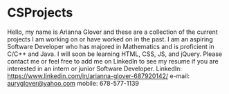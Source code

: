 # CSProjects
Hello, my name is Arianna Glover and these are a collection of the current projects I am working on or have worked on in the past.
I am an aspiring Software Developer who has majored in Mathematics and is proficient in C/C++ and Java.
I will soon be learning HTML, CSS, JS, and jQuery.
Please contact me or feel free to add me on LinkedIn to see my resume if you are interested in an intern or junior Software Developer.
LinkedIn: https://www.linkedin.com/in/arianna-glover-687920142/
e-mail: auryglover@yahoo.com
mobile: 678-577-1139

